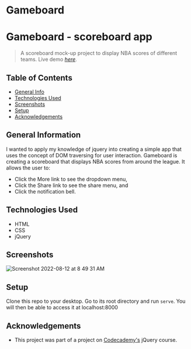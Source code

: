 # Gameboard

# Gameboard - scoreboard app
> A scoreboard mock-up project to display NBA scores of different teams. 
> Live demo [_here_](https://impriyashankar.github.io/Gameboard/). <!-- If you have the project hosted somewhere, include the link here. -->

## Table of Contents
* [General Info](#general-information)
* [Technologies Used](#technologies-used)
* [Screenshots](#screenshots)
* [Setup](#setup)
* [Acknowledgements](#acknowledgements)


## General Information
I wanted to apply my knowledge of jquery into creating a simple app that uses the concept of DOM traversing for user interaction.
Gameboard is creating a scoreboard that displays NBA scores from around the league. 
It allows the user to:
- Click the More link to see the dropdown menu, 
- Click the Share link to see the share menu, and
- Click the notification bell.


## Technologies Used
- HTML
- CSS
- jQuery


## Screenshots
![Screenshot 2022-08-12 at 8 49 31 AM](https://user-images.githubusercontent.com/20161096/184300018-69b72b0b-8ef7-4021-ad39-56acff4c10fa.png)



## Setup

Clone this repo to your desktop. Go to its root directory and run `serve`. You will then be able to access it at localhost:8000



## Acknowledgements

- This project was part of a project on [Codecademy's](https://www.codecademy.com) jQuery course.


<!-- Optional -->
<!-- ## License -->
<!-- This project is open source and available under the [... License](). -->

<!-- You don't have to include all sections - just the one's relevant to your project -->
